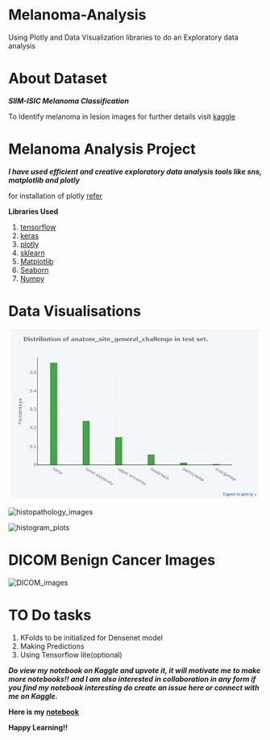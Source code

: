 # Melanoma-Analysis
Using Plotly and Data Visualization libraries to do an Exploratory data analysis

# About Dataset
 
***SIIM-ISIC Melanoma Classification***

To Identify melanoma in lesion images for further details visit [kaggle](https://www.kaggle.com/c/siim-isic-melanoma-classification)

# Melanoma Analysis Project 

***I have used efficient and creative exploratory data analysis tools like sns, matplotlib and plotly***

for installation of plotly [refer](https://plotly.com/python/)

**Libraries Used**
1. [tensorflow](https://www.tensorflow.org/)
2. [keras](https://keras.io/)
3. [plotly](https://plotly.com/python/)
4. [sklearn](https://scikit-learn.org/)
5. [Matplotlib](https://matplotlib.org/)
6. [Seaborn](https://seaborn.pydata.org/)
7. [Numpy](https://numpy.org/)

# Data Visualisations

![alt text](Capture.PNG?raw=True)

![histopathology_images](https://www.kaggleusercontent.com/kf/35965028/eyJhbGciOiJkaXIiLCJlbmMiOiJBMTI4Q0JDLUhTMjU2In0..N6SPCO7JwpvB9y-08OvHAw.eO19xXwWHILOpxrzGF_yFSFDzD0IMMCHY1Dmh4CuOK_RjBWnKxvIq1MDbIw8UoGEj2qjinaMJy9xK8UQNoucc9XANAA6FvV_zJbAhMA41NWu5uRa117bzIJo57O4eUfEOB7C373SwWL4HB3ggtOTXm_5ob3brRdc8D84gkhKl-Q98ZYakdw8z99LKdT3xMqNVS9LgWEMIBCz9Fcp8s48LAO9WunsoufooiACGk8_qiNsthmcT_J6Yb80myuDBkSBIVXeOtc7LZ7KcJ5h41D_56-1WUv4baDp2b31HC303F5ZxpNfYO65b5cac9wGkwI8voqsv_FOg0XtNbrMPmHWRGf6c439Yp3NT5NOS_Z03CSLUdyC6jI--DF9couho68kH8IuXL5NDE6PCSodgtEuLMSv8SAD7xByvjMBwYG66SM2U_Jtjd0CNaSfxhOyoMMg9POSAbHHmIxg1PHEncn7btpaP4HUAqZOCMAV_BcbPo6vUUHX6KqayQMVw1Fxx7eDbG5wp6VI5z1QIG0qkUZzx5BwftB9Ey7t2on6bS4JYqqu1dVU3ez949bJM2QJD5TwSLHUAIrlrsuTZn8WC-VvVq7sSvjCSfvo_ZkRi9ltFH0dzP4GE0kRhHyEx61H_wZkP0EcmwM3eJ9dl01esX1dbjk8a5YBXIcQxV44je_7lsQ.Bxdy3We8ZJZpGLJkh07bLQ/__results___files/__results___17_0.png?raw=True)

![histogram_plots](https://www.kaggleusercontent.com/kf/35965028/eyJhbGciOiJkaXIiLCJlbmMiOiJBMTI4Q0JDLUhTMjU2In0..N6SPCO7JwpvB9y-08OvHAw.eO19xXwWHILOpxrzGF_yFSFDzD0IMMCHY1Dmh4CuOK_RjBWnKxvIq1MDbIw8UoGEj2qjinaMJy9xK8UQNoucc9XANAA6FvV_zJbAhMA41NWu5uRa117bzIJo57O4eUfEOB7C373SwWL4HB3ggtOTXm_5ob3brRdc8D84gkhKl-Q98ZYakdw8z99LKdT3xMqNVS9LgWEMIBCz9Fcp8s48LAO9WunsoufooiACGk8_qiNsthmcT_J6Yb80myuDBkSBIVXeOtc7LZ7KcJ5h41D_56-1WUv4baDp2b31HC303F5ZxpNfYO65b5cac9wGkwI8voqsv_FOg0XtNbrMPmHWRGf6c439Yp3NT5NOS_Z03CSLUdyC6jI--DF9couho68kH8IuXL5NDE6PCSodgtEuLMSv8SAD7xByvjMBwYG66SM2U_Jtjd0CNaSfxhOyoMMg9POSAbHHmIxg1PHEncn7btpaP4HUAqZOCMAV_BcbPo6vUUHX6KqayQMVw1Fxx7eDbG5wp6VI5z1QIG0qkUZzx5BwftB9Ey7t2on6bS4JYqqu1dVU3ez949bJM2QJD5TwSLHUAIrlrsuTZn8WC-VvVq7sSvjCSfvo_ZkRi9ltFH0dzP4GE0kRhHyEx61H_wZkP0EcmwM3eJ9dl01esX1dbjk8a5YBXIcQxV44je_7lsQ.Bxdy3We8ZJZpGLJkh07bLQ/__results___files/__results___36_0.png)

# DICOM Benign Cancer Images
![DICOM_images](https://www.kaggleusercontent.com/kf/35965028/eyJhbGciOiJkaXIiLCJlbmMiOiJBMTI4Q0JDLUhTMjU2In0..N6SPCO7JwpvB9y-08OvHAw.eO19xXwWHILOpxrzGF_yFSFDzD0IMMCHY1Dmh4CuOK_RjBWnKxvIq1MDbIw8UoGEj2qjinaMJy9xK8UQNoucc9XANAA6FvV_zJbAhMA41NWu5uRa117bzIJo57O4eUfEOB7C373SwWL4HB3ggtOTXm_5ob3brRdc8D84gkhKl-Q98ZYakdw8z99LKdT3xMqNVS9LgWEMIBCz9Fcp8s48LAO9WunsoufooiACGk8_qiNsthmcT_J6Yb80myuDBkSBIVXeOtc7LZ7KcJ5h41D_56-1WUv4baDp2b31HC303F5ZxpNfYO65b5cac9wGkwI8voqsv_FOg0XtNbrMPmHWRGf6c439Yp3NT5NOS_Z03CSLUdyC6jI--DF9couho68kH8IuXL5NDE6PCSodgtEuLMSv8SAD7xByvjMBwYG66SM2U_Jtjd0CNaSfxhOyoMMg9POSAbHHmIxg1PHEncn7btpaP4HUAqZOCMAV_BcbPo6vUUHX6KqayQMVw1Fxx7eDbG5wp6VI5z1QIG0qkUZzx5BwftB9Ey7t2on6bS4JYqqu1dVU3ez949bJM2QJD5TwSLHUAIrlrsuTZn8WC-VvVq7sSvjCSfvo_ZkRi9ltFH0dzP4GE0kRhHyEx61H_wZkP0EcmwM3eJ9dl01esX1dbjk8a5YBXIcQxV44je_7lsQ.Bxdy3We8ZJZpGLJkh07bLQ/__results___files/__results___29_1.png)

# TO Do tasks
1. KFolds to be initialized for Densenet model
2. Making Predictions 
3. Using Tensorflow lite(optional)

***Do view my notebook on Kaggle and upvote it, it will motivate me to make more notebooks!! and I am also interested in collaboration in any form if you find my notebook interesting do create an issue here or connect with me on Kaggle.***

**Here is my [notebook](https://www.kaggle.com/digvijayyadav/melanoma-analysis)**

**Happy Learning!!**
